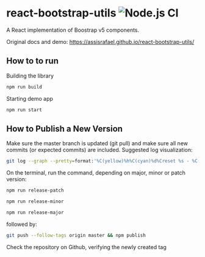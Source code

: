 # react-bootstrap-utils ![Node.js CI](https://github.com/assisrafael/react-bootstrap-utils/workflows/Node.js%20CI/badge.svg?branch=master)

A React implementation of Boostrap v5 components.

Original docs and demo: https://assisrafael.github.io/react-bootstrap-utils/


## How to to run

Building the library

```bash
npm run build
```

Starting demo app

```bash
npm run start
```

## How to Publish a New Version

Make sure the master branch is updated (git pull) and make sure all new commits (or expected commits) are included. 
Suggested log visualization:

```bash
git log --graph --pretty=format:'%C(yellow)%h%C(cyan)%d%Creset %s - %C(blue)%an%Creset, %C(white)%ar%Creset'
```

On the terminal, run the command, depending on major, minor or patch version:

```bash
npm run release-patch
```

```bash
npm run release-minor
```

```bash
npm run release-major
```

followed by:

```bash
git push --follow-tags origin master && npm publish
```

Check the repository on Github, verifying the newly created tag